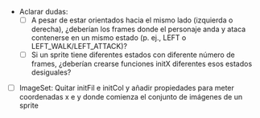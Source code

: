 - Aclarar dudas:
    - [ ] A pesar de estar orientados hacia el mismo lado (izquierda o derecha), ¿deberían los frames donde el personaje anda y ataca contenerse en un mismo estado (p. ej., LEFT o LEFT_WALK/LEFT_ATTACK)?
    - [ ] Si un sprite tiene diferentes estados con diferente número de frames, ¿deberían crearse funciones initX diferentes esos estados desiguales?

- [ ] ImageSet: Quitar initFil e initCol y añadir propiedades para meter coordenadas x e y donde comienza el conjunto de imágenes de un sprite